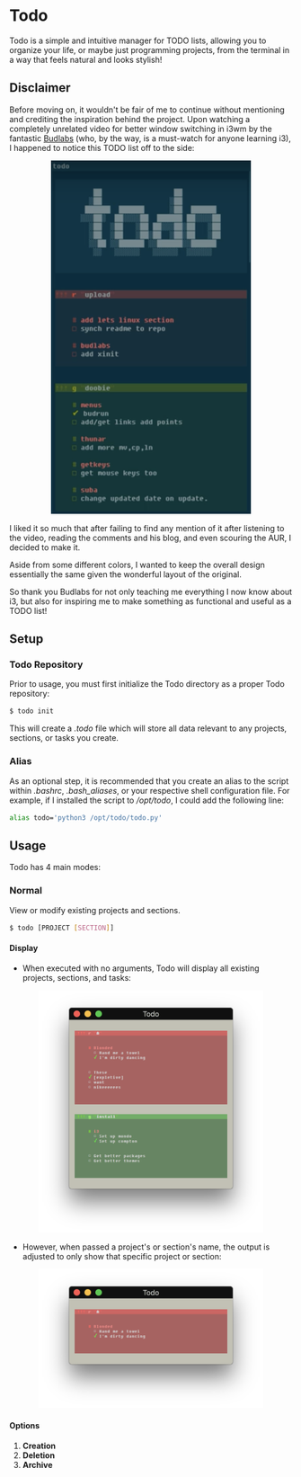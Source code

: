 # Todo
Todo is a simple and intuitive manager for TODO lists, allowing you to organize your life, or maybe just programming projects, from the terminal in a way that feels natural and looks stylish!

## Disclaimer
Before moving on, it wouldn't be fair of me to continue without mentioning and crediting the inspiration behind the project. Upon watching a completely unrelated video for better window switching in i3wm by the fantastic [Budlabs](https://www.youtube.com/channel/UCi8XrDg1bK_MJ0goOnbpTMQ) (who, by the way, is a must-watch for anyone learning i3), I happened to notice this TODO list off to the side:

<p align="center">
  <img src="images/budlabs_todo.png">
</p>

I liked it so much that after failing to find any mention of it after listening to the video, reading the comments and his blog, and even scouring the AUR, I decided to make it.

Aside from some different colors, I wanted to keep the overall design essentially the same given the wonderful layout of the original.

So thank you Budlabs for not only teaching me everything I now know about i3, but also for inspiring me to make something as functional and useful as a TODO list!

## Setup
### Todo Repository
Prior to usage, you must first initialize the Todo directory as a proper Todo repository:

```sh
$ todo init
```

This will create a *.todo* file which will store all data relevant to any projects, sections, or tasks you create.

### Alias
As an optional step, it is recommended that you create an alias to the script within *.bashrc*, *.bash_aliases*, or your respective shell configuration file. For example, if I installed the script to */opt/todo*, I could add the following line:

```sh
alias todo='python3 /opt/todo/todo.py'
```

## Usage
Todo has 4 main modes:
### Normal

View or modify existing projects and sections.

```sh
$ todo [PROJECT [SECTION]]
```

#### Display
   - When executed with no arguments, Todo will display all existing projects, sections, and tasks:

<p align="center">
  <img src="images/todo_all.png" | width=400>
</p>

   - However, when passed a project's or section's name, the output is adjusted to only show that specific project or section:

<p align="center">
  <img src="images/todo_specific.png" | width=400>
</p>

#### Options
1. **Creation**
2. **Deletion**
3. **Archive**